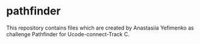 # pathfinder
This repository contains files which are created by Anastasiia Yefimenko as challenge Pathfinder for Ucode-connect-Track C. 
